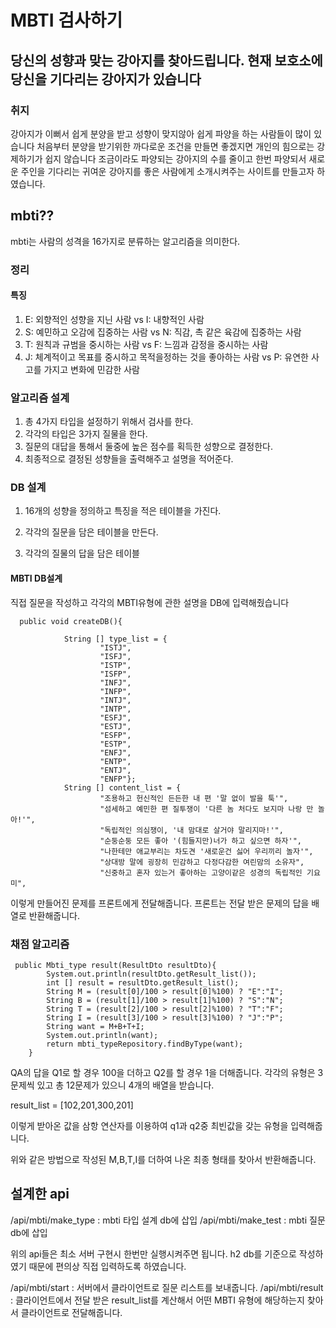 # MBTI 검사하기


## 당신의 성향과 맞는 강아지를 찾아드립니다. 현재 보호소에 당신을 기다리는 강아지가 있습니다 


### 취지

강아지가 이뻐서 쉽게 분양을 받고 성향이 맞지않아 쉽게 파양을 하는 사람들이 많이 있습니다
처음부터 분양을 받기위한 까다로운 조건을 만들면 좋겠지면 개인의 힘으로는 강제하기가 쉽지 않습니다
조금이라도 파양되는 강아지의 수를 줄이고 한번 파양되서 새로운 주인을 기다리는 귀여운 강아지를 
좋은 사람에게 소개시켜주는 사이트를 만들고자 하였습니다.
## mbti??

mbti는 사람의 성격을 16가지로 분류하는 알고리즘을 의미한다.

### 정리

#### 특징 

1. E: 외향적인 성향을 지닌 사람 vs I: 내향적인 사람
2. S: 예민하고 오감에 집중하는 사람 vs N: 직감, 촉 같은 육감에 집중하는 사람
3. T: 원칙과 규범을 중시하는 사람 vs F: 느낌과 감정을 중시하는 사람
4. J: 체계적이고 목표를 중시하고 목적을정하는 것을 좋아하는 사람 vs P: 유연한 사고를 가지고 변화에 민감한 사람 


### 알고리즘 설계

1. 총 4가지 타입을 설정하기 위해서 검사를 한다. 
2. 각각의 타입은 3가지 질물을 한다.
3. 질문의 대답을 통해서 둘중에 높은 점수를 획득한 성향으로 결정한다.
4. 최종적으로 결정된 성향들을 출력해주고 설명을 적어준다.


### DB 설계

1. 16개의 성향을 정의하고 특징을 적은 테이블을 가진다.

2. 각각의 질문을 담은 테이블을 만든다.

3. 각각의 질물의 답을 담은 테이블

#### MBTI DB설계

직접 질문을 작성하고 각각의 MBTI유형에 관한 설명을 DB에 입력해줬습니다

```
  public void createDB(){

            String [] type_list = {
                    "ISTJ",
                    "ISFJ",
                    "ISTP",
                    "ISFP",
                    "INFJ",
                    "INFP",
                    "INTJ",
                    "INTP",
                    "ESFJ",
                    "ESTJ",
                    "ESFP",
                    "ESTP",
                    "ENFJ",
                    "ENTP",
                    "ENTJ",
                    "ENFP"};
            String [] content_list = {
                    "조용하고 헌신적인 든든한 내 편 '말 없이 발을 툭'",
                    "섬세하고 예민한 편 질투쟁이 '다른 놈 처다도 보지마 나랑 만 놀아!'",
                    "독립적인 의심쟁이, '내 맘대로 살거야 말리지마!'",
                    "순둥순둥 모든 좋아 '(힘들지만)너가 하고 싶으면 하자'",
                    "나한테만 애교부리는 차도견 '새로운건 싫어 우리끼리 놀자'",
                    "상대방 말에 굉장히 민감하고 다정다감한 여린맘의 소유자",
                    "신중하고 혼자 있는거 좋아하는 고양이같은 성경의 독립적인 기요미",
```


이렇게 만들어진 문제를 프론트에게 전달해줍니다. 프론트는 전달 받은 문제의 답을 배열로 반환해줍니다.

### 채점 알고리즘

```
 public Mbti_type result(ResultDto resultDto){
        System.out.println(resultDto.getResult_list());
        int [] result = resultDto.getResult_list();
        String M = (result[0]/100 > result[0]%100) ? "E":"I";
        String B = (result[1]/100 > result[1]%100) ? "S":"N";
        String T = (result[2]/100 > result[2]%100) ? "T":"F";
        String I = (result[3]/100 > result[3]%100) ? "J":"P";
        String want = M+B+T+I;
        System.out.println(want);
        return mbti_typeRepository.findByType(want);
    }
```
QA의 답을 Q1로 할 경우 100을 더하고 Q2를 할 경우 1을 더해줍니다. 각각의 유형은 3문제씩 있고 총 12문제가 있으니 4개의 배열을 받습니다.

result_list = [102,201,300,201]

이렇게 받아온 값을 삼항 연산자를 이용하여 q1과 q2중 최빈값을 갖는 유형을 입력해줍니다.

위와 같은 방법으로 작성된 M,B,T,I를 더하여 나온 최종 형태를 찾아서 반환해줍니다.


## 설계한 api

/api/mbti/make_type : mbti 타입 설계 db에 삽입
/api/mbti/make_test : mbti 질문 db에 삽입 

위의 api들은 최소 서버 구현시 한번만 실행시켜주면 됩니다. h2 db를 기준으로 작성하였기 때문에 편의상 직접 입력하도록 하였습니다.

/api/mbti/start : 서버에서 클라이언트로 질문 리스트를 보내줍니다.
/api/mbti/result : 클라이언트에서 전달 받은 result_list를 계산해서 어떤 MBTI 유형에 해당하는지 찾아서 클라이언트로 전달해줍니다.
